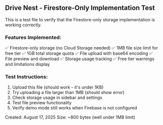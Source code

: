 ## Drive Nest - Firestore-Only Implementation Test

This is a test file to verify that the Firestore-only storage implementation is working correctly.

### Features Implemented:
✅ Firestore-only storage (no Cloud Storage needed)
✅ 1MB file size limit for free tier
✅ 1GB total storage quota
✅ File upload with base64 encoding
✅ File preview and download
✅ Storage usage tracking
✅ Free tier warnings and limitations display

### Test Instructions:
1. Upload this file (should work - it's under 1KB)
2. Try uploading a file larger than 1MB (should show error)
3. Check storage usage in sidebar and settings
4. Test file preview functionality
5. Verify demo mode still works when Firebase is not configured

Created: August 17, 2025
Size: ~800 bytes (well under 1MB limit)
